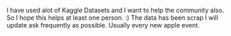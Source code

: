 I have used alot of Kaggle Datasets and I want to help the community also. So I hope this helps at least one person.
:)
The data has been scrap
I will update ask frequently as possible.
Usually every new apple event.
